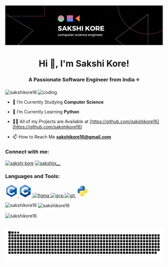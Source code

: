![logo](https://github.com/sakshikore16/sakshikore16/blob/main/git%20banner.png)
<h1 align="center">Hi 👋, I'm Sakshi Kore!</h1>
<h3 align="center">A Passionate Software Engineer from India ⭐️</h3>

<img align="right" alt="coding" width="400" src="https://mir-s3-cdn-cf.behance.net/project_modules/disp/601014116770475.6068beff4640a.gif">

<p align="left"> <img src="https://komarev.com/ghpvc/?username=sakshikore16&label=Profile%20views&color=0e75b6&style=flat" alt="sakshikore16" /> </p>

- 🔭 I’m Currently Studying **Computer Science**

- 🌱 I’m Currently Learning **Python**

- 👩‍💻 All of my Projects are Available at [https://github.com/sakshikore16](https://github.com/sakshikore16)

- 📫 How to Reach Me **sakshikore16@gmail.com**

<h3 align="left">Connect with me:</h3>
<p align="left">
<a href="https://linkedin.com/in/sakshi kore" target="blank"><img align="center" src="https://raw.githubusercontent.com/rahuldkjain/github-profile-readme-generator/master/src/images/icons/Social/linked-in-alt.svg" alt="sakshi kore" height="30" width="40" /></a>
<a href="https://instagram.com/sakshiix__" target="blank"><img align="center" src="https://raw.githubusercontent.com/rahuldkjain/github-profile-readme-generator/master/src/images/icons/Social/instagram.svg" alt="sakshiix__" height="30" width="40" /></a>
</p>

<h3 align="left">Languages and Tools:</h3>
<p align="left"> <a href="https://www.cprogramming.com/" target="_blank" rel="noreferrer"> <img src="https://raw.githubusercontent.com/devicons/devicon/master/icons/c/c-original.svg" alt="c" width="40" height="40"/> </a> <a href="https://www.w3schools.com/cpp/" target="_blank" rel="noreferrer"> <img src="https://raw.githubusercontent.com/devicons/devicon/master/icons/cplusplus/cplusplus-original.svg" alt="cplusplus" width="40" height="40"/> </a> <a href="https://www.figma.com/" target="_blank" rel="noreferrer"> <img src="https://www.vectorlogo.zone/logos/figma/figma-icon.svg" alt="figma" width="40" height="40"/> </a> <a href="https://cloud.google.com" target="_blank" rel="noreferrer"> <img src="https://www.vectorlogo.zone/logos/google_cloud/google_cloud-icon.svg" alt="gcp" width="40" height="40"/> </a> <a href="https://git-scm.com/" target="_blank" rel="noreferrer"> <img src="https://www.vectorlogo.zone/logos/git-scm/git-scm-icon.svg" alt="git" width="40" height="40"/> </a> <a href="https://www.python.org" target="_blank" rel="noreferrer"> <img src="https://raw.githubusercontent.com/devicons/devicon/master/icons/python/python-original.svg" alt="python" width="40" height="40"/> </a> </p>

<p><img align="left" src="https://github-readme-stats.vercel.app/api/top-langs?username=sakshikore16&show_icons=true&locale=en&layout=compact" alt="sakshikore16" /></p>

<p>&nbsp;<img align="center" src="https://github-readme-stats.vercel.app/api?username=sakshikore16&show_icons=true&locale=en" alt="sakshikore16" /></p>

<p><img align="center" src="https://github-readme-streak-stats.herokuapp.com/?user=sakshikore16&" alt="sakshikore16" /></p>

  <br>
  <img alt="snake eating my contributions" src="https://raw.githubusercontent.com/salesp07/salesp07/output/github-contribution-grid-snake.svg" />
